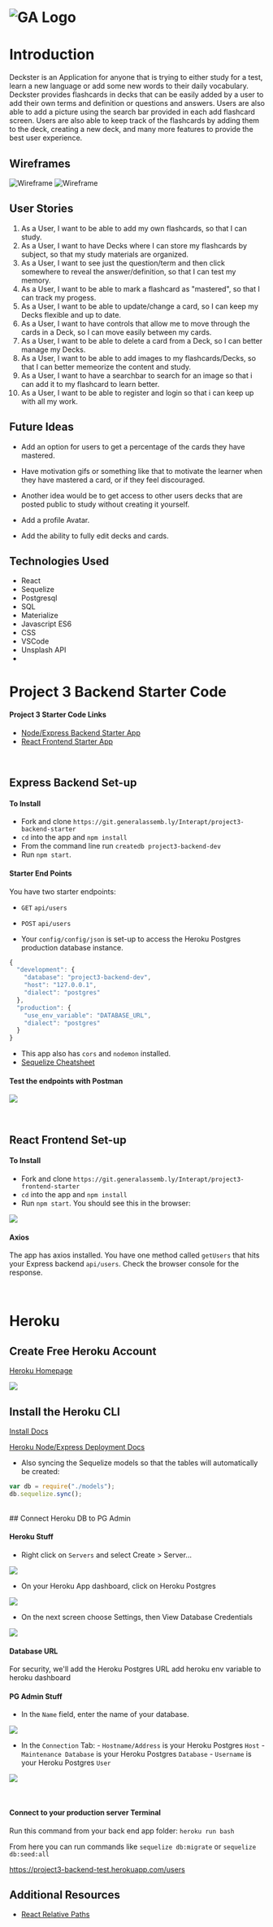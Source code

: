# ![GA Logo](https://ga-dash.s3.amazonaws.com/production/assets/logo-9f88ae6c9c3871690e33280fcf557f33.png)

# Introduction

Deckster is an Application for anyone that is trying to either study for a test, learn a new language or add some new words to their daily vocabulary. Deckster provides flashcards in decks that can be easily added by a user to add their own terms and definition or questions and answers. Users are also able to add a picture using the search bar provided in each add flashcard screen.
Users are also able to keep track of the flashcards by adding them to the deck, creating a new deck, and many more features to provide the best user experience.

## Wireframes

![Wireframe](/Users/gatlincarrier/sei/projects/project3-backend-starter/images/IMG_1960.HEIC)
![Wireframe](/Users/gatlincarrier/sei/projects/project3-backend-starter/images/IMG_1961.HEIC)

## User Stories

1. As a User, I want to be able to add my own flashcards, so that I can study.
2. As a User, I want to have Decks where I can store my flashcards by subject, so that my study materials are organized.
3. As a User, I want to see just the question/term and then click somewhere to reveal the answer/definition, so that I can test my memory.
4. As a User, I want to be able to mark a flashcard as "mastered", so that I can track my progess.
5. As a User, I want to be able to update/change a card, so I can keep my Decks flexible and up to date.
6. As a User, I want to have controls that allow me to move through the cards in a Deck, so I can move easily between my cards.
7. As a User, I want to be able to delete a card from a Deck, so I can better manage my Decks.
8. As a User, I want to be able to add images to my flashcards/Decks, so that I can better memeorize the content and study.
9. As a User, I want to have a searchbar to search for an image so that i can add it to my flashcard to learn better.
10. As a User, I want to be able to register and login so that i can keep up with all my work.

## Future Ideas

- Add an option for users to get a percentage of the cards they have mastered.

- Have motivation gifs or something like that to motivate the learner when they have mastered a card, or if they feel discouraged.

- Another idea would be to get access to other users decks that are posted public to study without creating it yourself.

- Add a profile Avatar.

- Add the ability to fully edit decks and cards.

## Technologies Used

- React
- Sequelize
- Postgresql
- SQL
- Materialize
- Javascript ES6
- CSS
- VSCode
- Unsplash API
-

# Project 3 Backend Starter Code

#### Project 3 Starter Code Links

- [Node/Express Backend Starter App](https://git.generalassemb.ly/Interapt/project3-backend-starter)
- [React Frontend Starter App](https://git.generalassemb.ly/Interapt/project3-frontend-starter)

<br>

## Express Backend Set-up

#### To Install

- Fork and clone `https://git.generalassemb.ly/Interapt/project3-backend-starter`
- `cd` into the app and `npm install`
- From the command line run `createdb project3-backend-dev`
- Run `npm start`.

#### Starter End Points

You have two starter endpoints:

- `GET` `api/users`
- `POST` `api/users`

- Your `config/config/json` is set-up to access the Heroku Postgres production database instance.

```js
{
  "development": {
    "database": "project3-backend-dev",
    "host": "127.0.0.1",
    "dialect": "postgres"
  },
  "production": {
    "use_env_variable": "DATABASE_URL",
    "dialect": "postgres"
  }
}
```

- This app also has `cors` and `nodemon` installed.
- [Sequelize Cheatsheet](https://gist.github.com/vapurrmaid/a111bf3fc0224751cb2f76532aac2465)

#### Test the endpoints with Postman

![](https://i.imgur.com/MhV0c4U.png)

<br>

## React Frontend Set-up

#### To Install

- Fork and clone `https://git.generalassemb.ly/Interapt/project3-frontend-starter`
- `cd` into the app and `npm install`
- Run `npm start`. You should see this in the browser:

![](https://i.imgur.com/7CLkUI4.png)

#### Axios

The app has axios installed. You have one method called `getUsers` that hits your Express backend `api/users`. Check the browser console for the response.

<br>

# Heroku

## Create Free Heroku Account

[Heroku Homepage](https://devcenter.heroku.com/)

![](https://i.imgur.com/hPAtUfN.png)

## Install the Heroku CLI

[Install Docs](https://devcenter.heroku.com/articles/heroku-cli)

[Heroku Node/Express Deployment Docs](https://devcenter.heroku.com/articles/getting-started-with-nodejs?singlepage=true)

- Also syncing the Sequelize models so that the tables will automatically be created:

```js
var db = require("./models");
db.sequelize.sync();
```

<br>
## Connect Heroku DB to PG Admin

#### Heroku Stuff

- Right click on `Servers` and select Create > Server...

![](https://i.imgur.com/JWvG2Nz.png)

- On your Heroku App dashboard, click on Heroku Postgres

![](https://i.imgur.com/5l5Gq6s.png)

- On the next screen choose Settings, then View Database Credentials

![](https://i.imgur.com/iikLgfj.png)

#### Database URL

For security, we'll add the Heroku Postgres URL add heroku env variable to heroku dashboard

#### PG Admin Stuff

- In the `Name` field, enter the name of your database.

![](https://i.imgur.com/Lzp0zlC.png)

- In the `Connection` Tab: - `Hostname/Address` is your Heroku Postgres `Host` - `Maintenance Database` is your Heroku Postgres `Database` - `Username` is your Heroku Postgres `User`

![](https://i.imgur.com/hQQB2MM.png)

<br>

#### Connect to your production server Terminal

Run this command from your back end app folder: `heroku run bash`

From here you can run commands like `sequelize db:migrate` or `sequelize db:seed:all`

https://project3-backend-test.herokuapp.com/users

## Additional Resources

- [React Relative Paths](https://create-react-app.dev/docs/deployment#building-for-relative-paths)
